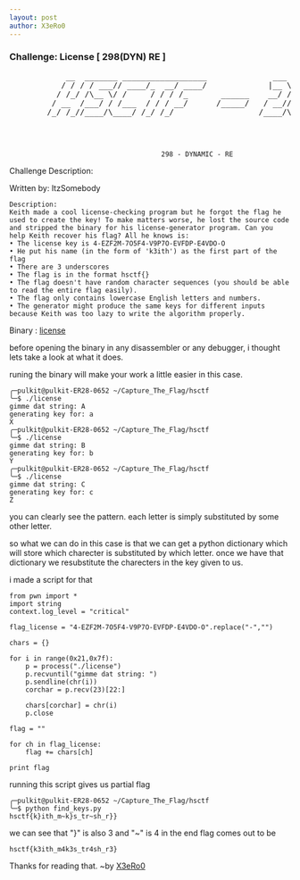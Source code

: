 ```yaml
---
layout: post
author: X3eRo0
--- 
```

### Challenge: License [ 298(DYN) RE ] 




<div id="maincontent">
<div id="outputFigDisplay" class="fig">
	<pre id="taag_output_text" class="fig" contenteditable="true">
		    __  _______ __________________              ___   ____ _______ 
		   / / / / ___// ____/_  __/ ____/             |__ \ / __ &lt;  / __ \
		  / /_/ /\__ \/ /     / / / /_       ______    __/ // / / / / /_/ /
		 / __  /___/ / /___  / / / __/      /_____/   / __// /_/ / /\__, / 
		/_/ /_//____/\____/ /_/ /_/                  /____/\____/_//____/  
	                                                                   </pre>
<div>&nbsp;</div>
</div>
</div>
              
              
                                          298 - DYNAMIC - RE
                                          
                                          
Challenge Description:
 

Written by: ItzSomebody

	Description: 
	Keith made a cool license-checking program but he forgot the flag he used to create the key! To make matters worse, he lost the source code and stripped the binary for his license-generator program. Can you help Keith recover his flag? All he knows is:
	• The license key is 4-EZF2M-7O5F4-V9P7O-EVFDP-E4VDO-O
	• He put his name (in the form of 'k3ith') as the first part of the flag
	• There are 3 underscores
	• The flag is in the format hsctf{}
	• The flag doesn't have random character sequences (you should be able to read the entire flag easily).
	• The flag only contains lowercase English letters and numbers.
	• The generator might produce the same keys for different inputs because Keith was too lazy to write the algorithm properly.

Binary : [license](https://github.com/X3eRo0/X3eRo0.github.io/raw/master/license)
              
before opening the binary in any disassembler or any debugger, i thought lets take a look at what it does.

runing the binary will make your work a little easier in this case.

```
╭─pulkit@pulkit-ER28-0652 ~/Capture_The_Flag/hsctf 
╰─$ ./license 
gimme dat string: A
generating key for: a
X
╭─pulkit@pulkit-ER28-0652 ~/Capture_The_Flag/hsctf 
╰─$ ./license
gimme dat string: B
generating key for: b
Y
╭─pulkit@pulkit-ER28-0652 ~/Capture_The_Flag/hsctf 
╰─$ ./license
gimme dat string: C
generating key for: c
Z
```

you can clearly see the pattern. each letter is simply substituted by some other letter.

so what we can do in this case is that we can get a python dictionary which will store which charecter is substituted by which letter.
once we have that dictionary we resubstitute the charecters in the key given to us.

i made a script for that
```
from pwn import *
import string
context.log_level = "critical"

flag_license = "4-EZF2M-7O5F4-V9P7O-EVFDP-E4VDO-O".replace("-","")

chars = {}

for i in range(0x21,0x7f):
	p = process("./license")
	p.recvuntil("gimme dat string: ")
	p.sendline(chr(i))
	corchar = p.recv(23)[22:]
	
	chars[corchar] = chr(i)
	p.close

flag = ""

for ch in flag_license:
	flag += chars[ch]

print flag
```

running this script gives us partial flag

```
╭─pulkit@pulkit-ER28-0652 ~/Capture_The_Flag/hsctf 
╰─$ python find_keys.py 
hsctf{k}ith_m~k}s_tr~sh_r}}
```

we can see that "}" is also 3 and "~" is 4
in the end flag comes out to be
```
hsctf{k3ith_m4k3s_tr4sh_r3}
```
  


Thanks for reading that.
                                                                                                ~by [X3eRo0](https://twitter.com/X3eRo0)
